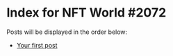 # Index for NFT World #2072
Posts will be displayed in the order below:

- [Your first post](./001-first.md)

